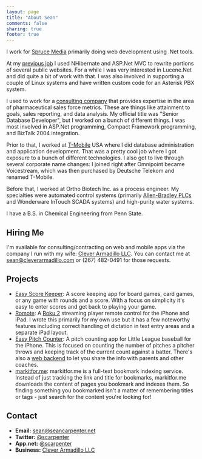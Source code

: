 ```yaml
---
layout: page
title: "About Sean"
comments: false
sharing: true
footer: true
---
```


I work for <a href="http://sprucemedia.com">Spruce Media</a> primarily doing web development using .Net tools.

At my <a href="http://www.vertmarkets.com">previous job</a> I used NHibernate and ASP.Net MVC to rewrite portions of several public websites.  For a while I was very interested in Lucene.Net and did quite a bit of work with that.  I was also involved in supporting a couple of Linux systems and have written custom code for an Asterisk PBX system.

I used to work for a <a href="http://www.prometrics.com">consulting company</a> that provides expertise in the area of pharmaceutical sales force metrics. These are things like attainment to goals, sales reporting, and data analysis. My official title was "Senior Database Developer", but I worked on a bunch of different things. I was most involved in ASP.Net programming, Compact Framework programming, and BizTalk 2004 integration.

Prior to that, I worked at <a href="http://www.t-mobile.com">T-Mobile</a> USA where I did database administration and application development. That was a pretty cool job where I got exposure to a bunch of different technologies. I also got to live through several corporate name changes: I joined right after Omnipoint became Voicestream, which was then purchased by Deutsche Telekom and renamed T-Mobile.

Before that, I worked at Ortho Biotech Inc. as a process engineer. My specialties were automated control systems (primarily <a href="http://ab.rockwellautomation.com/Programmable-Controllers/PLC-5">Allen-Bradley PLCs</a> and Wonderware InTouch SCADA systems) and high-purity water systems.

I have a B.S. in Chemical Engineering from Penn State.

## Hiring Me
I'm available for consulting/contracting on web and mobile apps via the company I run with my wife: [Clever Armadillo LLC](http://www.cleverarmadillo.com).  You can contact me at <a href="mailto:sean@cleverarmadillo.com">sean@cleverarmadillo.com</a> or (267) 482-0491 for those requests.

## Projects
<ul class="about-list">
  <li>
    <a href="http://itunes.apple.com/us/app/easy-score-keeper/id570999111?ls=1&mt=8&partnerId=30&siteID=GedyEx6hBKQ">Easy Score Keeper</a>: A score keeping app for board games, card games, or any game with rounds and a score. With a focus on simplicity it's easy to enter scores and get back to playing your game.
  </li>
  <li>
  	<a href="http://itunes.apple.com/us/app/romote/id488604877?ls=1&mt=8&partnerId=30&siteID=GedyEx6hBKQ">Romote</a>: A <a href="http://www.roku.com">Roku 2</a>
    streaming player remote control for the iPhone and iPad. I wrote this primarily for my own use but it has a few noteworthy features including correct
    handling of dictation in text entry areas and a separate iPad layout.
  </li>
  <li>
  	<a href="http://itunes.apple.com/us/app/easy-pitch-counter/id463372172?ls=1&mt=8&partnerId=30&siteID=GedyEx6hBKQ">Easy Pitch Counter</a>: A pitch counting
    app for Little League baseball for the iPhone. This is focused on counting the number of pitches a pitcher throws and keeping track of the current count
    against a batter. There's also a <a href="http://www.easypitchcounter.com">web backend</a> to let you share the info with parents and other coaches.
  </li>
  <li>
    <a href="http://markitfor.me">markitfor.me</a>: markitfor.me is a full-text bookmark indexing service. Instead of just tracking the link and title for bookmarks, markitfor.me downloads the content of pages you bookmark and indexes them. So finding something you bookmarked isn't a matter of remembering titles or tags - just search for the content you're looking for!
  </li>
</ul>

## Contact
<ul class="about-list">
  <li><strong>Email:</strong> <a href="mailto:sean@seancarpenter.net">sean@seancarpenter.net</a></li>
  <li><strong>Twitter:</strong> <a href="http://www.twitter.com/scarpenter">@scarpenter</a></li>
  <li><strong>App.net:</strong> <a href="https://alpha.app.net/scarpenter">@scarpenter</a></li>
  <li><strong>Business:</strong> <a href="http://www.cleverarmadillo.com">Clever Armadillo LLC</a></li>
</ul>
<p>
  <a style="display:none;" rel="me" href="https://plus.google.com/109155364692488400884?rel=author">Google+</a>
</p>
